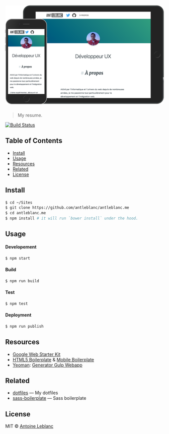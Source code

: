 # [![screenshot](media/screenshot.png)](https://antleblanc.me)

> My resume.

[![Build Status](https://travis-ci.org/antleblanc/antleblanc.me.svg?branch=master)](https://travis-ci.org/antleblanc/antleblanc.me)

## Table of Contents

- [Install](#install)
- [Usage](#usage)
- [Resources](#resources)
- [Related](#related)
- [License](#license)

## Install

```sh
$ cd ~/Sites
$ git clone https://github.com/antleblanc/antleblanc.me
$ cd antleblanc.me
$ npm install # it will run `bower install` under the hood.
```

## Usage

#### Developement

```sh
$ npm start
```

#### Build

```sh
$ npm run build
```

#### Test

```sh
$ npm test
```

#### Deployment

```sh
$ npm run publish
```

## Resources

- [Google Web Starter Kit](https://github.com/google/web-start-kit)
- [HTML5 Boilerplate](https://github.com/h5bp/html5-boilerplate) & [Mobile Boilerplate](https://github.com/h5bp/mobile-boilerplate)
- [Yeoman](http://yeoman.io): [Generator Gulp Webapp](https://github.com/yeoman/generator-gulp-webapp)

## Related

- [dotfiles](https://github.com/antleblanc/dotfiles) — My dotfiles
- [sass-boilerplate](https://github.com/antleblanc/sass-boilerplate) — Sass boilerplate

## License

MIT &copy; [Antoine Leblanc](https://antleblanc.me)
